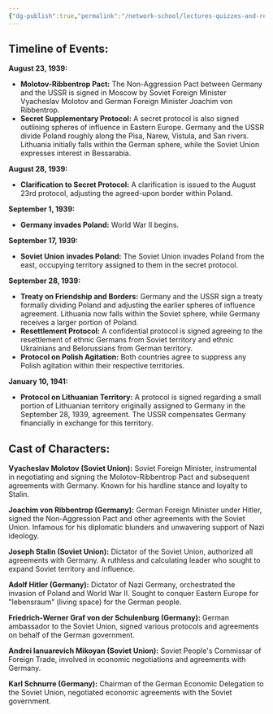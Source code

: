 ```yaml
---
{"dg-publish":true,"permalink":"/network-school/lectures-quizzes-and-references/briefs-timelines-and-study-guides/russian-history/russian-history-ii/russian-history-ii-molotov-ribbertrop-pact-timeline/"}
---
```




## Timeline of Events:

**August 23, 1939:**

- **Molotov-Ribbentrop Pact:** The Non-Aggression Pact between Germany and the USSR is signed in Moscow by Soviet Foreign Minister Vyacheslav Molotov and German Foreign Minister Joachim von Ribbentrop.
- **Secret Supplementary Protocol:** A secret protocol is also signed outlining spheres of influence in Eastern Europe. Germany and the USSR divide Poland roughly along the Pisa, Narew, Vistula, and San rivers. Lithuania initially falls within the German sphere, while the Soviet Union expresses interest in Bessarabia.

**August 28, 1939:**

- **Clarification to Secret Protocol:** A clarification is issued to the August 23rd protocol, adjusting the agreed-upon border within Poland.

**September 1, 1939:**

- **Germany invades Poland:** World War II begins.

**September 17, 1939:**

- **Soviet Union invades Poland:** The Soviet Union invades Poland from the east, occupying territory assigned to them in the secret protocol.

**September 28, 1939:**

- **Treaty on Friendship and Borders:** Germany and the USSR sign a treaty formally dividing Poland and adjusting the earlier spheres of influence agreement. Lithuania now falls within the Soviet sphere, while Germany receives a larger portion of Poland.
- **Resettlement Protocol:** A confidential protocol is signed agreeing to the resettlement of ethnic Germans from Soviet territory and ethnic Ukrainians and Belorussians from German territory.
- **Protocol on Polish Agitation:** Both countries agree to suppress any Polish agitation within their respective territories.

**January 10, 1941:**

- **Protocol on Lithuanian Territory:** A protocol is signed regarding a small portion of Lithuanian territory originally assigned to Germany in the September 28, 1939, agreement. The USSR compensates Germany financially in exchange for this territory.

## Cast of Characters:

**Vyacheslav Molotov (Soviet Union):** Soviet Foreign Minister, instrumental in negotiating and signing the Molotov-Ribbentrop Pact and subsequent agreements with Germany. Known for his hardline stance and loyalty to Stalin.

**Joachim von Ribbentrop (Germany):** German Foreign Minister under Hitler, signed the Non-Aggression Pact and other agreements with the Soviet Union. Infamous for his diplomatic blunders and unwavering support of Nazi ideology.

**Joseph Stalin (Soviet Union):** Dictator of the Soviet Union, authorized all agreements with Germany. A ruthless and calculating leader who sought to expand Soviet territory and influence.

**Adolf Hitler (Germany):** Dictator of Nazi Germany, orchestrated the invasion of Poland and World War II. Sought to conquer Eastern Europe for "lebensraum" (living space) for the German people.

**Friedrich-Werner Graf von der Schulenburg (Germany):** German ambassador to the Soviet Union, signed various protocols and agreements on behalf of the German government.

**Andrei Ianuarevich Mikoyan (Soviet Union):** Soviet People's Commissar of Foreign Trade, involved in economic negotiations and agreements with Germany.

**Karl Schnurre (Germany):** Chairman of the German Economic Delegation to the Soviet Union, negotiated economic agreements with the Soviet government.
